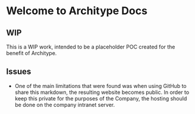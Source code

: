 # Welcome to Architype Docs

## WIP
This is a WIP work, intended to be a placeholder POC created for the benefit of Architype. 

## Issues
* One of the main limitations that were found was when using GitHub to share this markdown, the resulting website becomes public. In order to keep this private for the purposes of the Company, the hosting should be done on the company intranet server.